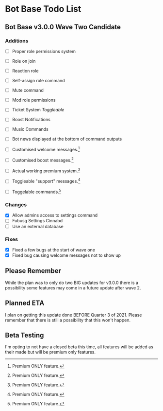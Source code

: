 # Bot Base Todo List

## Bot Base v3.0.0 Wave Two Candidate

### Additions
- [ ] Proper role permissions system
- [ ] Role on join
- [ ] Reaction role
- [ ] Self-assign role command
- [ ] Mute command
- [ ] Mod role permissions
- [ ] Ticket System *Toggleable*
- [ ] Boost Notifications
- [ ] Music Commands
- [ ] Bot news displayed at the bottom of command outputs
- [ ] Customised welcome messages.[^1]
- [ ] Customised boost messages.[^1]
- [ ] Actual working premium system.[^1]
- [ ] Toggleable "support" messages.[^1]
- [ ] Toggelable commands.[^1]


### Changes
- [x] Allow admins access to settings command
- [ ] Fubusg Settings Cinnabd
- [ ] Use an external database

### Fixes
- [x] Fixed a few bugs at the start of wave one
- [x] Fixed bug causing welcome messages not to show up

## Please Remember
While the plan was to only do two BIG updates for v3.0.0 there is a possibility some features may come in a future update after wave 2.

## Planned ETA
I plan on getting this update done BEFORE Quarter 3 of 2021. Please remember that there is still a possibility that this won't happen.

## Beta Testing
I'm opting to not have a closed beta this time, all features will be added as their made but will be premium only features.

[^1]: Premium ONLY feature.